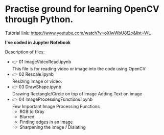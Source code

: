 # Practise ground for learning OpenCV through Python.

Tutorial link: https://www.youtube.com/watch?v=oXlwWbU8l2o&list=WL

**I've coded in Jupyter Notebook**

Description of files:

- :point_right: 01 ImageVideoRead.ipynb<br/>
  This file is for reading video or image into the code using OpenCV
- :point_right: 02 Rescale.ipynb<br/>
  Resizing image or video.
- :point_right: 03 DrawShape.ipynb<br/>
  Drawing Rectangle/Circle on top of image
  Adding Text on image
- :point_right: 04 ImageProcessingFunctions.ipynb<br/>
  Few Important Image Processing Functions
  - RGB to Gray
  - Blurred
  - Finding edges in an image
  - Sharpening the image / Dialating
